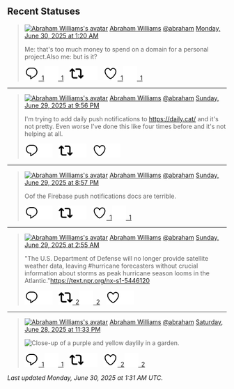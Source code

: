 ## Recent Statuses

> <a href="https://indieweb.social/@abraham"><img alt="Abraham Williams's avatar" src="https://cdn.masto.host/indiewebsocial/accounts/avatars/109/292/540/382/343/163/original/d00f2e03ce9c85b1.jpg" height="24" width="24" ></a> [Abraham Williams](https://indieweb.social/@abraham) [@abraham](https://indieweb.social/@abraham) [Monday, June 30, 2025 at 1:20 AM](https://indieweb.social/@abraham/114769687077308409)
>
> Me: that&#39;s too much money to spend on a domain for a personal project.Also me: but is it?
>
> [![Reply](./images/reply_light.svg#gh-light-mode-only "Reply")&ensp;1](https://indieweb.social/@abraham/114769687077308409#gh-light-mode-only)[![Reply](./images/reply.svg#gh-dark-mode-only "Reply")&ensp;1](https://indieweb.social/@abraham/114769687077308409#gh-dark-mode-only)&emsp;[![Boost](./images/retweet_light.svg#gh-light-mode-only "Boost")](https://indieweb.social/@abraham/114769687077308409#gh-light-mode-only)[![Boost](./images/retweet.svg#gh-dark-mode-only "Boost")](https://indieweb.social/@abraham/114769687077308409#gh-dark-mode-only)&emsp;[![Favorite](./images/like_light.svg#gh-light-mode-only "Favorite")&ensp;1](https://indieweb.social/@abraham/114769687077308409#gh-light-mode-only)[![Favorite](./images/like.svg#gh-dark-mode-only "Favorite")&ensp;1](https://indieweb.social/@abraham/114769687077308409#gh-dark-mode-only)


---

> <a href="https://indieweb.social/@abraham"><img alt="Abraham Williams's avatar" src="https://cdn.masto.host/indiewebsocial/accounts/avatars/109/292/540/382/343/163/original/d00f2e03ce9c85b1.jpg" height="24" width="24" ></a> [Abraham Williams](https://indieweb.social/@abraham) [@abraham](https://indieweb.social/@abraham) [Sunday, June 29, 2025 at 9:56 PM](https://indieweb.social/@abraham/114768882972960099)
>
> I&#39;m trying to add daily push notifications to https://daily.cat/ and it&#39;s not pretty. Even worse I&#39;ve done this like four times before and it&#39;s not helping at all.
>
> [![Reply](./images/reply_light.svg#gh-light-mode-only "Reply")](https://indieweb.social/@abraham/114768882972960099#gh-light-mode-only)[![Reply](./images/reply.svg#gh-dark-mode-only "Reply")](https://indieweb.social/@abraham/114768882972960099#gh-dark-mode-only)&emsp;[![Boost](./images/retweet_light.svg#gh-light-mode-only "Boost")](https://indieweb.social/@abraham/114768882972960099#gh-light-mode-only)[![Boost](./images/retweet.svg#gh-dark-mode-only "Boost")](https://indieweb.social/@abraham/114768882972960099#gh-dark-mode-only)&emsp;[![Favorite](./images/like_light.svg#gh-light-mode-only "Favorite")](https://indieweb.social/@abraham/114768882972960099#gh-light-mode-only)[![Favorite](./images/like.svg#gh-dark-mode-only "Favorite")](https://indieweb.social/@abraham/114768882972960099#gh-dark-mode-only)


---

> <a href="https://indieweb.social/@abraham"><img alt="Abraham Williams's avatar" src="https://cdn.masto.host/indiewebsocial/accounts/avatars/109/292/540/382/343/163/original/d00f2e03ce9c85b1.jpg" height="24" width="24" ></a> [Abraham Williams](https://indieweb.social/@abraham) [@abraham](https://indieweb.social/@abraham) [Sunday, June 29, 2025 at 8:57 PM](https://indieweb.social/@abraham/114768651660972615)
>
> Oof the Firebase push notifications docs are terrible.
>
> [![Reply](./images/reply_light.svg#gh-light-mode-only "Reply")](https://indieweb.social/@abraham/114768651660972615#gh-light-mode-only)[![Reply](./images/reply.svg#gh-dark-mode-only "Reply")](https://indieweb.social/@abraham/114768651660972615#gh-dark-mode-only)&emsp;[![Boost](./images/retweet_light.svg#gh-light-mode-only "Boost")](https://indieweb.social/@abraham/114768651660972615#gh-light-mode-only)[![Boost](./images/retweet.svg#gh-dark-mode-only "Boost")](https://indieweb.social/@abraham/114768651660972615#gh-dark-mode-only)&emsp;[![Favorite](./images/like_light.svg#gh-light-mode-only "Favorite")&ensp;1](https://indieweb.social/@abraham/114768651660972615#gh-light-mode-only)[![Favorite](./images/like.svg#gh-dark-mode-only "Favorite")&ensp;1](https://indieweb.social/@abraham/114768651660972615#gh-dark-mode-only)


---

> <a href="https://indieweb.social/@abraham"><img alt="Abraham Williams's avatar" src="https://cdn.masto.host/indiewebsocial/accounts/avatars/109/292/540/382/343/163/original/d00f2e03ce9c85b1.jpg" height="24" width="24" ></a> [Abraham Williams](https://indieweb.social/@abraham) [@abraham](https://indieweb.social/@abraham) [Sunday, June 29, 2025 at 2:55 AM](https://indieweb.social/@abraham/114764396583866562)
>
> &quot;The U.S. Department of Defense will no longer provide satellite weather data, leaving #hurricane forecasters without crucial information about storms as peak hurricane season looms in the Atlantic.&quot;https://text.npr.org/nx-s1-5446120
>
> [![Reply](./images/reply_light.svg#gh-light-mode-only "Reply")](https://indieweb.social/@abraham/114764396583866562#gh-light-mode-only)[![Reply](./images/reply.svg#gh-dark-mode-only "Reply")](https://indieweb.social/@abraham/114764396583866562#gh-dark-mode-only)&emsp;[![Boost](./images/retweet_light.svg#gh-light-mode-only "Boost")&ensp;2](https://indieweb.social/@abraham/114764396583866562#gh-light-mode-only)[![Boost](./images/retweet.svg#gh-dark-mode-only "Boost")&ensp;2](https://indieweb.social/@abraham/114764396583866562#gh-dark-mode-only)&emsp;[![Favorite](./images/like_light.svg#gh-light-mode-only "Favorite")](https://indieweb.social/@abraham/114764396583866562#gh-light-mode-only)[![Favorite](./images/like.svg#gh-dark-mode-only "Favorite")](https://indieweb.social/@abraham/114764396583866562#gh-dark-mode-only)


---

> <a href="https://indieweb.social/@abraham"><img alt="Abraham Williams's avatar" src="https://cdn.masto.host/indiewebsocial/accounts/avatars/109/292/540/382/343/163/original/d00f2e03ce9c85b1.jpg" height="24" width="24" ></a> [Abraham Williams](https://indieweb.social/@abraham) [@abraham](https://indieweb.social/@abraham) [Saturday, June 28, 2025 at 11:33 PM](https://indieweb.social/@abraham/114763604610351963)
>
> 
>
> ![Close-up of a purple and yellow daylily in a garden.](https://cdn.masto.host/indiewebsocial/media_attachments/files/114/763/604/267/673/981/original/97cd6529ffe18047.jpg)
>
> [![Reply](./images/reply_light.svg#gh-light-mode-only "Reply")&ensp;1](https://indieweb.social/@abraham/114763604610351963#gh-light-mode-only)[![Reply](./images/reply.svg#gh-dark-mode-only "Reply")&ensp;1](https://indieweb.social/@abraham/114763604610351963#gh-dark-mode-only)&emsp;[![Boost](./images/retweet_light.svg#gh-light-mode-only "Boost")](https://indieweb.social/@abraham/114763604610351963#gh-light-mode-only)[![Boost](./images/retweet.svg#gh-dark-mode-only "Boost")](https://indieweb.social/@abraham/114763604610351963#gh-dark-mode-only)&emsp;[![Favorite](./images/like_light.svg#gh-light-mode-only "Favorite")&ensp;2](https://indieweb.social/@abraham/114763604610351963#gh-light-mode-only)[![Favorite](./images/like.svg#gh-dark-mode-only "Favorite")&ensp;2](https://indieweb.social/@abraham/114763604610351963#gh-dark-mode-only)


_Last updated Monday, June 30, 2025 at 1:31 AM UTC._
